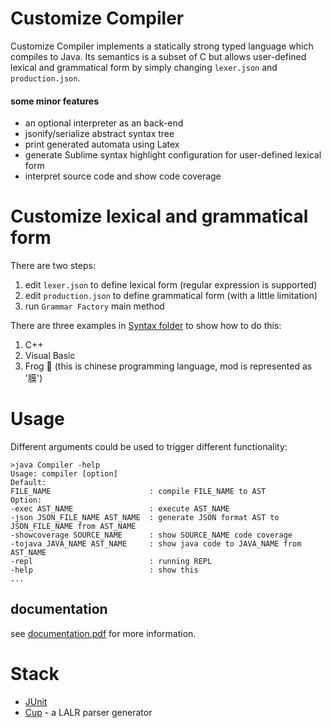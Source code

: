 # Customize Compiler
Customize Compiler implements a statically strong typed language which compiles to Java. Its semantics is a subset of C but allows user-defined lexical and grammatical form by simply changing `lexer.json` and `production.json`.

#### some minor features
* an optional interpreter as an back-end
* jsonify/serialize abstract syntax tree
* print generated automata using Latex 
* generate Sublime syntax highlight configuration for user-defined lexical form
* interpret source code and show code coverage

# Customize lexical and grammatical form
There are two steps:
1. edit `lexer.json` to define lexical form (regular expression is supported)
2. edit `production.json` to define grammatical form (with a little limitation)
3. run `Grammar Factory` main method
  
There are three examples in [Syntax folder](https://github.com/KaitoHH/CustomizeCompiler/tree/master/Syntax) to show how to do this:
1. C++
2. Visual Basic
3. Frog :frog: (this is chinese programming language, mod is represented as '膜')

# Usage
Different arguments could be used to trigger different functionality:
```shell
>java Compiler -help
Usage: compiler [option]
Default:
FILE_NAME                      : compile FILE_NAME to AST
Option:
-exec AST_NAME                 : execute AST_NAME
-json JSON_FILE_NAME AST_NAME  : generate JSON format AST to JSON_FILE_NAME from AST_NAME
-showcoverage SOURCE_NAME      : show SOURCE_NAME code coverage
-tojava JAVA_NAME AST_NAME     : show java code to JAVA_NAME from AST_NAME
-repl                          : running REPL
-help                          : show this
...
```

## documentation
see [documentation.pdf](https://github.com/KaitoHH/CustomizeCompiler/blob/master/documentation_zhcn.pdf) for more information.

# Stack
* [JUnit](https://github.com/junit-team/junit4)
* [Cup](http://www2.cs.tum.edu/projects/cup/) - a LALR parser generator
